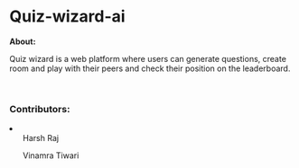 # Quiz-wizard-ai

<b>About:</b> 
<p>Quiz wizard is a web platform where users can generate questions, create room and play with their peers and check their position on the leaderboard.</p>
<br>
<h3>Contributors:</h3>
<li>
  <ol>Harsh Raj </ol>
  <ol>Vinamra Tiwari </ol>

  </li>


